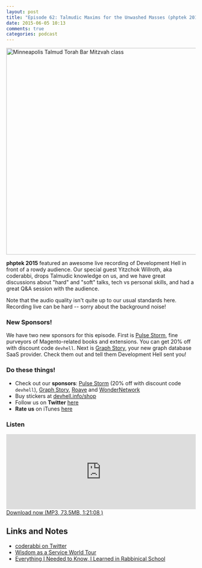```yaml
---
layout: post
title: "Episode 62: Talmudic Maxims for the Unwashed Masses (phptek 2015)"
date: 2015-06-05 10:13
comments: true
categories: podcast
---
```


<a href="https://www.flickr.com/photos/jhsum-commons/4419515464" title="Minneapolis Talmud Torah Bar Mitzvah class by Jewish Historical Society of the Upper Midwest, on Flickr"><img src="https://c1.staticflickr.com/5/4048/4419515464_69f3405df7_z.jpg?zz=1" width="640" height="550" alt="Minneapolis Talmud Torah Bar Mitzvah class"></a>

**phptek 2015** featured an awesome live recording of Development Hell in front of a rowdy audience. Our special guest Yitzchok Willroth, aka coderabbi, drops Talmudic knowledge on us, and we have great discussions about "hard" and "soft" talks, tech vs personal skills, and had a great Q&A session with the audience.

Note that the audio quality isn't quite up to our usual standards here. Recording live can be hard -- sorry about the background noise!

### New Sponsors!

We have two new sponsors for this episode. First is [Pulse Storm](http://store.pulsestorm.net/), fine purveyors of Magento-related books and extensions. You can get 20% off with discount code `devhell`. Next is [Graph Story](http://graphstory.com), your new graph database SaaS provider. Check them out and tell them Development Hell sent you!


### Do these things!

* Check out our **sponsors**: [Pulse Storm](http://store.pulsestorm.net/) (20% off with discount code `devhell`), [Graph Story](http://graphstory.com), [Roave](http://roave.com/) and [WonderNetwork](https://wondernetwork.com/)
* Buy stickers at [devhell.info/shop](http://devhell.info/shop)
* Follow us on **Twitter** [here](https://twitter.com/dev_hell)
* **Rate us** on iTunes [here](http://itunes.apple.com/us/podcast/dev-hell/id489840699)

### Listen

<iframe frameborder='0' height='200px' scrolling='no' seamless src='https://embed.simplecast.com/35323?color=f5f5f5' width='100%'></iframe>
<a href="http://audio.simplecast.com/35323.mp3" rel="enclosure">Download now (MP3, 73.5MB, 1:21:08 )</a>

## Links and Notes

- [coderabbi on Twitter](https://twitter.com/coderabbi)
- [Wisdom as a Service World Tour](http://wisdomworldtour.com/)
- [Everything I Needed to Know, I Learned in Rabbinical School](https://joind.in/13716)
